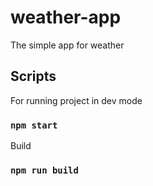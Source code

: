 # weather-app

The simple app for weather


## Scripts

For running project in dev mode

### `npm start`

Build

### `npm run build`
